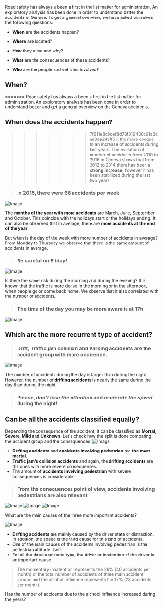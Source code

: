 
Road safety has always a been a first in the list matter for administration. An exploratory analysis has been done in order to understand better the accidents in Geneva. To get a general overview, we have asked ourselves the following questions:
* **When** are the accidents happen?

* **Where** are located?

* **How** they arise and why?

* **What** are the consequences of these accidents?

* **Who** are the people and vehicles involved?


## When?
=======
Road safety has always a been a first in the list matter for administration. An exploratory analysis has been done in order to understand better and get a general overview on the Geneva accidents.

## When does the accidents happen?
>>>>>>> 7f911e8c8cef8d78f319430c91a3caa9aa24aff5
ll the news evoque to an increase of accidents during last years. The evolution of number of accidents from 2010 to 2016 in Geneva shows that from 2012 to 2014 there has been a **strong increase**, however it has been stabilized during the last two years.

> ### In 2015, there were 66 accidents per week
![Image](../img/acc_year.png)

The **months of the year with more accidents** are March, June, September and October. This coincide with the holidays start or the holidays ending. It can also be observed that in average, there are **more accidents at the end of the year**.

But when is the day of the week with more number of accidents in average? From Monday to Thursday we observe that there is the same amount of accidents in average.
> ### **Be careful** on Friday!
![Image](../img/acc_weekday.png)

Is there the same risk during the morning and during the evening? It is known that the traffic is more dense in the morning or in the afternoon, when people go or come back home. We observe that it also correlated with the number of accidents.
> ### The time of the day you may be more aware is at 17h
![Image](../img/acc_hour.png)

## Which are the more recurrent type of accident?
> ### Drift, Traffic jam collision and Parking accidents are the accident group with more ocurrence.
![Image](../img/acc_gr.png)

The number of accidents during the day is larger than during the night. However, the number of **drifting accidents** is nearly the same during the day than during the night.
> ### Please, _don't lose the attention_ and _moderate the speed_ during the night!

## Can be all the accidents classified equally?
Depending the consequence of the accident, it can be classified as **Mortal, Severe, Mild and Unknown**. Let's check how the split is done comparing the accident group and the consequences:
![Image](../img/acc_gr_con.png)
* **Drifting accidents** and **accidents involving pedestrian** are **the most mortal**.
* **Traffic jam's collision accidents** and again, the **drifting accidents** are the ones with more severe consequenses.
* Tha amount of **accidents involving pedestrian** with severe consequences is considerable.

> ### From the conequences point of view, accidents involving pedestrians are also relevant


![Image](../img/dayhour_drift.png)
![Image](../img/dayhour_pedestrians.png)
![Image](../img/dayhour_traffic.png)

What are the main causes of the three more important accidents?

![Image](../img/acc_gr_causeg.png)
* **Drifting accidents** are mainly caused by the driver state or distraction. In addition, the speed is the third cause for this kind of accidents.
* One of the main causes of the accidents involving pedestrian is the pedestrian attitude itself.
* For all the three accidents type, the driver or inattention of the driver is an important cause.

> The momentary innatention represents the 29% (40 accidents per month) of the total number of accidents of three main accident groups and the alcohol influence represents the 17% (23 accidents per month).

Has the number of accidents due to the alchool influence increased during the years?
